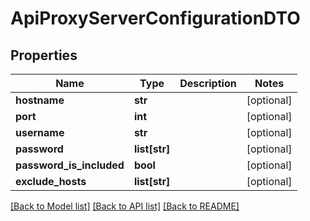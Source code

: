 # ApiProxyServerConfigurationDTO

## Properties
Name | Type | Description | Notes
------------ | ------------- | ------------- | -------------
**hostname** | **str** |  | [optional] 
**port** | **int** |  | [optional] 
**username** | **str** |  | [optional] 
**password** | **list[str]** |  | [optional] 
**password_is_included** | **bool** |  | [optional] 
**exclude_hosts** | **list[str]** |  | [optional] 

[[Back to Model list]](../README.md#documentation-for-models) [[Back to API list]](../README.md#documentation-for-api-endpoints) [[Back to README]](../README.md)

